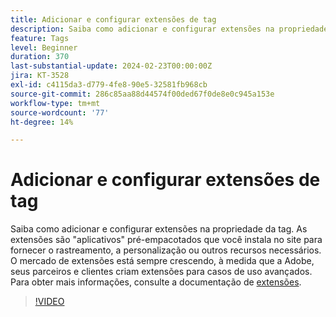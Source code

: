 ```yaml
---
title: Adicionar e configurar extensões de tag
description: Saiba como adicionar e configurar extensões na propriedade da tag.
feature: Tags
level: Beginner
duration: 370
last-substantial-update: 2024-02-23T00:00:00Z
jira: KT-3528
exl-id: c4115da3-d779-4fe8-90e5-32581fb968cb
source-git-commit: 286c85aa88d44574f00ded67f0de8e0c945a153e
workflow-type: tm+mt
source-wordcount: '77'
ht-degree: 14%

---
```


# Adicionar e configurar extensões de tag

Saiba como adicionar e configurar extensões na propriedade da tag. As extensões são &quot;aplicativos&quot; pré-empacotados que você instala no site para fornecer o rastreamento, a personalização ou outros recursos necessários. O mercado de extensões está sempre crescendo, à medida que a Adobe, seus parceiros e clientes criam extensões para casos de uso avançados. Para obter mais informações, consulte a documentação de [extensões](https://experienceleague.adobe.com/docs/experience-platform/tags/ui/extensions/overview.html?lang=pt-BR).

>[!VIDEO](https://video.tv.adobe.com/v/3428589/?learn=on&enablevpops&captions=por_br)
